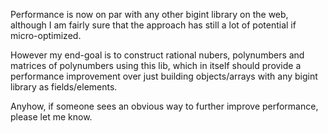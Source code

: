 Performance is now on par with any other bigint library on the web, although I am fairly sure that the approach has still a lot of potential if micro-optimized.

However my end-goal is to construct rational nubers, polynumbers and matrices of polynumbers using this lib,
which in itself should provide a performance improvement over just building objects/arrays with any bigint library as fields/elements.

Anyhow, if someone sees an obvious way to further improve performance, please let me know.
